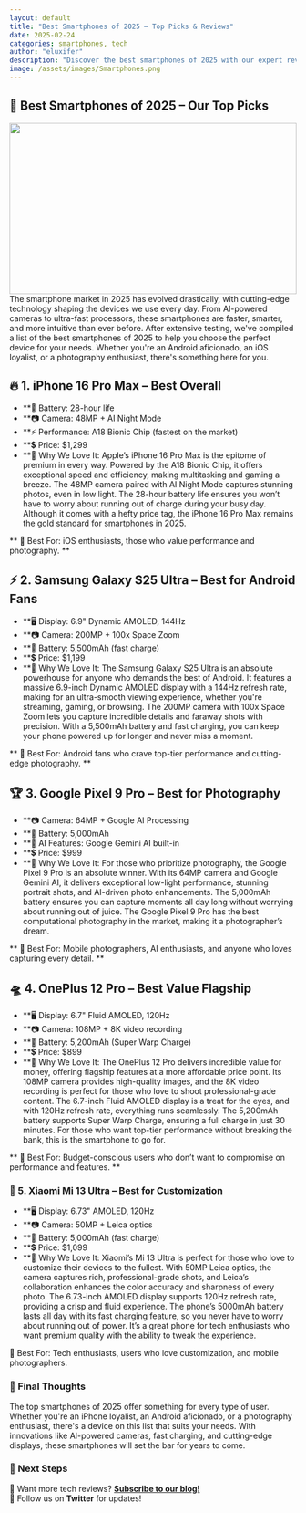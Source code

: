 ```yaml
---
layout: default
title: "Best Smartphones of 2025 – Top Picks & Reviews"
date: 2025-02-24
categories: smartphones, tech
author: "eluxifer"
description: "Discover the best smartphones of 2025 with our expert reviews, comparisons, and buying guide."
image: /assets/images/Smartphones.png
---
```


## 📱 Best Smartphones of 2025 – Our Top Picks
<img src="{{ site.baseurl }}/assets/images/Smartphones.png" style="width: 100%; height: 300px; object-fit: cover;" />
The smartphone market in 2025 has evolved drastically, with cutting-edge technology shaping the devices we use every day. From AI-powered cameras to ultra-fast processors, these smartphones are faster, smarter, and more intuitive than ever before. After extensive testing, we've compiled a list of the best smartphones of 2025 to help you choose the perfect device for your needs. Whether you're an Android aficionado, an iOS loyalist, or a photography enthusiast, there's something here for you.

## 🔥 1. iPhone 16 Pro Max – **Best Overall**
- **🔋 Battery: 28-hour life
- **📷 Camera: 48MP + AI Night Mode
- **⚡ Performance: A18 Bionic Chip (fastest on the market)
- **💲 Price: $1,299
- **📌 Why We Love It:
Apple’s iPhone 16 Pro Max is the epitome of premium in every way. Powered by the A18 Bionic Chip, it offers exceptional speed and efficiency, making multitasking and gaming a breeze. The 48MP camera paired with AI Night Mode captures stunning photos, even in low light. The 28-hour battery life ensures you won’t have to worry about running out of charge during your busy day. Although it comes with a hefty price tag, the iPhone 16 Pro Max remains the gold standard for smartphones in 2025.

** 📸 Best For: iOS enthusiasts, those who value performance and photography. **

## ⚡ 2. Samsung Galaxy S25 Ultra – **Best for Android Fans**
- **🖥️ Display: 6.9" Dynamic AMOLED, 144Hz
- **📷 Camera: 200MP + 100x Space Zoom
- **🔋 Battery: 5,500mAh (fast charge)
- **💲 Price: $1,199
- **📌 Why We Love It:
The Samsung Galaxy S25 Ultra is an absolute powerhouse for anyone who demands the best of Android. It features a massive 6.9-inch Dynamic AMOLED display with a 144Hz refresh rate, making for an ultra-smooth viewing experience, whether you're streaming, gaming, or browsing. The 200MP camera with 100x Space Zoom lets you capture incredible details and faraway shots with precision. With a 5,500mAh battery and fast charging, you can keep your phone powered up for longer and never miss a moment.

** 📸 Best For: Android fans who crave top-tier performance and cutting-edge photography. **

## 🏆 3. Google Pixel 9 Pro – **Best for Photography**
- **📷 Camera: 64MP + Google AI Processing
- **🔋 Battery: 5,000mAh
- **🧠 AI Features: Google Gemini AI built-in
- **💲 Price: $999
- **📌 Why We Love It:
For those who prioritize photography, the Google Pixel 9 Pro is an absolute winner. With its 64MP camera and Google Gemini AI, it delivers exceptional low-light performance, stunning portrait shots, and AI-driven photo enhancements. The 5,000mAh battery ensures you can capture moments all day long without worrying about running out of juice. The Google Pixel 9 Pro has the best computational photography in the market, making it a photographer’s dream.

** 📸 Best For: Mobile photographers, AI enthusiasts, and anyone who loves capturing every detail. **

## 🛸 4. OnePlus 12 Pro – **Best Value Flagship**
- **🖥️ Display: 6.7" Fluid AMOLED, 120Hz
- **📷 Camera: 108MP + 8K video recording
- **🔋 Battery: 5,200mAh (Super Warp Charge)
- **💲 Price: $899
- **📌 Why We Love It:
The OnePlus 12 Pro delivers incredible value for money, offering flagship features at a more affordable price point. Its 108MP camera provides high-quality images, and the 8K video recording is perfect for those who love to shoot professional-grade content. The 6.7-inch Fluid AMOLED display is a treat for the eyes, and with 120Hz refresh rate, everything runs seamlessly. The 5,200mAh battery supports Super Warp Charge, ensuring a full charge in just 30 minutes. For those who want top-tier performance without breaking the bank, this is the smartphone to go for.

** 📸 Best For: Budget-conscious users who don’t want to compromise on performance and features. **

### 🚀 5. Xiaomi Mi 13 Ultra – **Best for Customization**
- **🖥️ Display: 6.73" AMOLED, 120Hz
- **📷 Camera: 50MP + Leica optics
- **🔋 Battery: 5,000mAh (fast charge)
- **💲 Price: $1,099
- **📌 Why We Love It:
Xiaomi’s Mi 13 Ultra is perfect for those who love to customize their devices to the fullest. With 50MP Leica optics, the camera captures rich, professional-grade shots, and Leica’s collaboration enhances the color accuracy and sharpness of every photo. The 6.73-inch AMOLED display supports 120Hz refresh rate, providing a crisp and fluid experience. The phone’s 5000mAh battery lasts all day with its fast charging feature, so you never have to worry about running out of power. It’s a great phone for tech enthusiasts who want premium quality with the ability to tweak the experience.

📸 Best For: Tech enthusiasts, users who love customization, and mobile photographers.

### 📌 Final Thoughts
The top smartphones of 2025 offer something for every type of user. Whether you're an iPhone loyalist, an Android aficionado, or a photography enthusiast, there's a device on this list that suits your needs. With innovations like AI-powered cameras, fast charging, and cutting-edge displays, these smartphones will set the bar for years to come.

### **🚀 Next Steps**
🔹 Want more tech reviews? **[Subscribe to our blog!](https://eluxifer.github.io/subscribe)**  
🔹 Follow us on **Twitter** for updates!  
